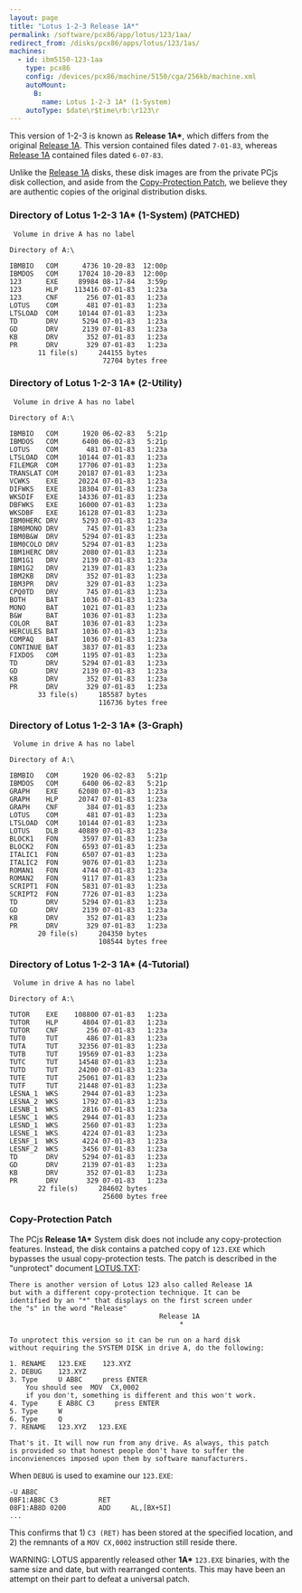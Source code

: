 ```yaml
---
layout: page
title: "Lotus 1-2-3 Release 1A*"
permalink: /software/pcx86/app/lotus/123/1aa/
redirect_from: /disks/pcx86/apps/lotus/123/1as/
machines:
  - id: ibm5150-123-1aa
    type: pcx86
    config: /devices/pcx86/machine/5150/cga/256kb/machine.xml
    autoMount:
      B:
        name: Lotus 1-2-3 1A* (1-System)
    autoType: $date\r$time\rb:\r123\r
---
```


This version of 1-2-3 is known as **Release 1A\***, which differs from the original
[Release 1A](/software/pcx86/app/lotus/123/1a/).  This version contained files dated `7-01-83`,
whereas [Release 1A](/software/pcx86/app/lotus/123/1a/) contained files dated `6-07-83`.

Unlike the [Release 1A](/software/pcx86/app/lotus/123/1a/) disks, these disk images are from the private PCjs disk
collection, and aside from the [Copy-Protection Patch](#copy-protection-patch), we believe they are authentic copies
of the original distribution disks.

### Directory of Lotus 1-2-3 1A* (1-System) (PATCHED)

	 Volume in drive A has no label

	Directory of A:\

	IBMBIO   COM      4736 10-20-83  12:00p
	IBMDOS   COM     17024 10-20-83  12:00p
	123      EXE     89984 08-17-84   3:59p
	123      HLP    113416 07-01-83   1:23a
	123      CNF       256 07-01-83   1:23a
	LOTUS    COM       481 07-01-83   1:23a
	LTSLOAD  COM     10144 07-01-83   1:23a
	TD       DRV      5294 07-01-83   1:23a
	GD       DRV      2139 07-01-83   1:23a
	KB       DRV       352 07-01-83   1:23a
	PR       DRV       329 07-01-83   1:23a
	       11 file(s)     244155 bytes
	                       72704 bytes free

### Directory of Lotus 1-2-3 1A* (2-Utility)

	 Volume in drive A has no label

	Directory of A:\

	IBMBIO   COM      1920 06-02-83   5:21p
	IBMDOS   COM      6400 06-02-83   5:21p
	LOTUS    COM       481 07-01-83   1:23a
	LTSLOAD  COM     10144 07-01-83   1:23a
	FILEMGR  COM     17706 07-01-83   1:23a
	TRANSLAT COM     20187 07-01-83   1:23a
	VCWKS    EXE     20224 07-01-83   1:23a
	DIFWKS   EXE     18304 07-01-83   1:23a
	WKSDIF   EXE     14336 07-01-83   1:23a
	DBFWKS   EXE     16000 07-01-83   1:23a
	WKSDBF   EXE     16128 07-01-83   1:23a
	IBM0HERC DRV      5293 07-01-83   1:23a
	IBM0MONO DRV       745 07-01-83   1:23a
	IBM0B&W  DRV      5294 07-01-83   1:23a
	IBM0COLO DRV      5294 07-01-83   1:23a
	IBM1HERC DRV      2080 07-01-83   1:23a
	IBM1G1   DRV      2139 07-01-83   1:23a
	IBM1G2   DRV      2139 07-01-83   1:23a
	IBM2KB   DRV       352 07-01-83   1:23a
	IBM3PR   DRV       329 07-01-83   1:23a
	CPQ0TD   DRV       745 07-01-83   1:23a
	BOTH     BAT      1036 07-01-83   1:23a
	MONO     BAT      1021 07-01-83   1:23a
	B&W      BAT      1036 07-01-83   1:23a
	COLOR    BAT      1036 07-01-83   1:23a
	HERCULES BAT      1036 07-01-83   1:23a
	COMPAQ   BAT      1036 07-01-83   1:23a
	CONTINUE BAT      3837 07-01-83   1:23a
	FIXDOS   COM      1195 07-01-83   1:23a
	TD       DRV      5294 07-01-83   1:23a
	GD       DRV      2139 07-01-83   1:23a
	KB       DRV       352 07-01-83   1:23a
	PR       DRV       329 07-01-83   1:23a
	       33 file(s)     185587 bytes
	                      116736 bytes free

### Directory of Lotus 1-2-3 1A* (3-Graph)

	 Volume in drive A has no label

	Directory of A:\

	IBMBIO   COM      1920 06-02-83   5:21p
	IBMDOS   COM      6400 06-02-83   5:21p
	GRAPH    EXE     62080 07-01-83   1:23a
	GRAPH    HLP     20747 07-01-83   1:23a
	GRAPH    CNF       384 07-01-83   1:23a
	LOTUS    COM       481 07-01-83   1:23a
	LTSLOAD  COM     10144 07-01-83   1:23a
	LOTUS    DLB     40889 07-01-83   1:23a
	BLOCK1   FON      3597 07-01-83   1:23a
	BLOCK2   FON      6593 07-01-83   1:23a
	ITALIC1  FON      6507 07-01-83   1:23a
	ITALIC2  FON      9076 07-01-83   1:23a
	ROMAN1   FON      4744 07-01-83   1:23a
	ROMAN2   FON      9117 07-01-83   1:23a
	SCRIPT1  FON      5831 07-01-83   1:23a
	SCRIPT2  FON      7726 07-01-83   1:23a
	TD       DRV      5294 07-01-83   1:23a
	GD       DRV      2139 07-01-83   1:23a
	KB       DRV       352 07-01-83   1:23a
	PR       DRV       329 07-01-83   1:23a
	       20 file(s)     204350 bytes
	                      108544 bytes free

### Directory of Lotus 1-2-3 1A* (4-Tutorial)

	 Volume in drive A has no label

	Directory of A:\

	TUTOR    EXE    108800 07-01-83   1:23a
	TUTOR    HLP      4804 07-01-83   1:23a
	TUTOR    CNF       256 07-01-83   1:23a
	TUT0     TUT       486 07-01-83   1:23a
	TUTA     TUT     32356 07-01-83   1:23a
	TUTB     TUT     19569 07-01-83   1:23a
	TUTC     TUT     14548 07-01-83   1:23a
	TUTD     TUT     24200 07-01-83   1:23a
	TUTE     TUT     25061 07-01-83   1:23a
	TUTF     TUT     21448 07-01-83   1:23a
	LESNA_1  WKS      2944 07-01-83   1:23a
	LESNA_2  WKS      1792 07-01-83   1:23a
	LESNB_1  WKS      2816 07-01-83   1:23a
	LESNC_1  WKS      2944 07-01-83   1:23a
	LESND_1  WKS      2560 07-01-83   1:23a
	LESNE_1  WKS      4224 07-01-83   1:23a
	LESNF_1  WKS      4224 07-01-83   1:23a
	LESNF_2  WKS      3456 07-01-83   1:23a
	TD       DRV      5294 07-01-83   1:23a
	GD       DRV      2139 07-01-83   1:23a
	KB       DRV       352 07-01-83   1:23a
	PR       DRV       329 07-01-83   1:23a
	       22 file(s)     284602 bytes
	                       25600 bytes free

### Copy-Protection Patch

The PCjs **Release 1A\*** System disk does not include any copy-protection features.  Instead, the disk contains a
patched copy of `123.EXE` which bypasses the usual copy-protection tests.  The patch is described in the "unprotect"
document [LOTUS.TXT](https://diskettes.pcjs.org/pcx86/sw/unprot/UNPROT-1/LOTUS.TXT):

	There is another version of Lotus 123 also called Release 1A
	but with a different copy-protection technique. It can be
	identified by an "*" that displays on the first screen under
	the "s" in the word "Release"
	                                     Release 1A
	                                          *
	
	To unprotect this version so it can be run on a hard disk
	without requiring the SYSTEM DISK in drive A, do the following:
	
	1. RENAME   123.EXE    123.XYZ
	2. DEBUG    123.XYZ
	3. Type     U AB8C     press ENTER
	    You should see  MOV  CX,0002
	    if you don't, something is different and this won't work.
	4. Type     E AB8C C3     press ENTER
	5. Type     W
	6. Type     Q
	7. RENAME   123.XYZ   123.EXE
	
	That's it. It will now run from any drive. As always, this patch
	is provided so that honest people don't have to suffer the
	inconvienences imposed upon them by software manufacturers.

When `DEBUG` is used to examine our `123.EXE`:

	-U AB8C
	08F1:AB8C C3          RET
	08F1:AB8D 0200        ADD     AL,[BX+SI]
	...

This confirms that 1) `C3 (RET)` has been stored at the specified location, and 2) the remnants of a `MOV CX,0002`
instruction still reside there.

WARNING: LOTUS apparently released other **1A\*** `123.EXE` binaries, with the same size and date, but with rearranged
contents.  This may have been an attempt on their part to defeat a universal patch.
